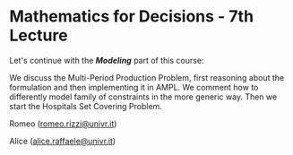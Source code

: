 # Mathematics for Decisions - 7th Lecture #

Let's continue with the ___Modeling___ part of this course:

We discuss the Multi-Period Production Problem, first reasoning about the formulation and then implementing it in AMPL. We comment how to differently model family of constraints in the more generic way. Then we start the Hospitals Set Covering Problem.

Romeo (romeo.rizzi@univr.it)

Alice (alice.raffaele@univr.it)
